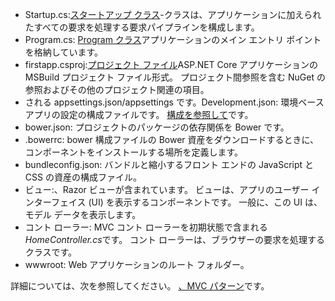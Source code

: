 * Startup.cs:[スタートアップ クラス](../fundamentals/startup.md)-クラスは、アプリケーションに加えられたすべての要求を処理する要求パイプラインを構成します。
* Program.cs: [Program クラス](../fundamentals/index.md)アプリケーションのメイン エントリ ポイントを格納しています。
* firstapp.csproj:[プロジェクト ファイル](https://docs.microsoft.com/dotnet/articles/core/preview3/tools/csproj)ASP.NET Core アプリケーションの MSBuild プロジェクト ファイル形式。 プロジェクト間参照を含む NuGet の参照およびその他のプロジェクト関連の項目。
* される appsettings.json/appsettings です。Development.json: 環境ベース アプリの設定の構成ファイルです。 [構成を参照して](xref:fundamentals/configuration)です。
* bower.json: プロジェクトのパッケージの依存関係を Bower です。
* .bowerrc: bower 構成ファイルの Bower 資産をダウンロードするときに、コンポーネントをインストールする場所を定義します。
* bundleconfig.json: バンドルと縮小するフロント エンドの JavaScript と CSS の資産の構成ファイル。
* ビュー:、Razor ビューが含まれています。 ビューは、アプリのユーザー インターフェイス (UI) を表示するコンポーネントです。 一般に、この UI は、モデル データを表示します。
* コント ローラー: MVC コント ローラーを初期状態で含まれる*HomeController.cs*です。 コント ローラーは、ブラウザーの要求を処理するクラスです。
* wwwroot: Web アプリケーションのルート フォルダー。

詳細については、次を参照してください。 [、MVC パターン](xref:mvc/overview)です。

